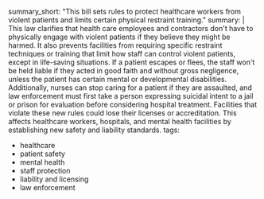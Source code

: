 summary_short: "This bill sets rules to protect healthcare workers from violent patients and limits certain physical restraint training."
summary: |
  This law clarifies that health care employees and contractors don't have to physically engage with violent patients if they believe they might be harmed. It also prevents facilities from requiring specific restraint techniques or training that limit how staff can control violent patients, except in life-saving situations. If a patient escapes or flees, the staff won't be held liable if they acted in good faith and without gross negligence, unless the patient has certain mental or developmental disabilities. Additionally, nurses can stop caring for a patient if they are assaulted, and law enforcement must first take a person expressing suicidal intent to a jail or prison for evaluation before considering hospital treatment. Facilities that violate these new rules could lose their licenses or accreditation. This affects healthcare workers, hospitals, and mental health facilities by establishing new safety and liability standards.
tags:
  - healthcare
  - patient safety
  - mental health
  - staff protection
  - liability and licensing
  - law enforcement
